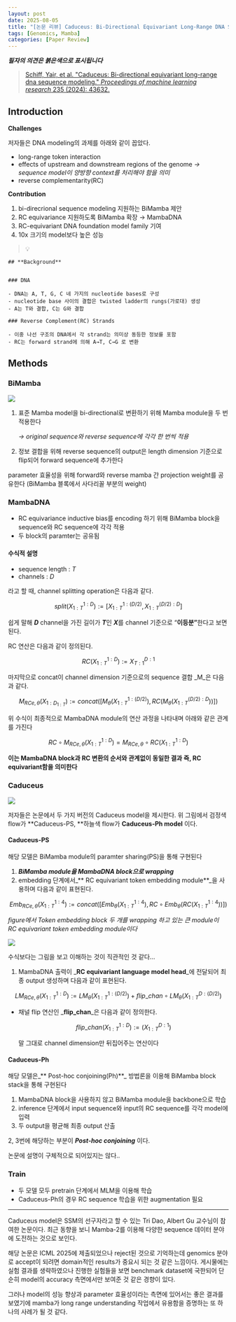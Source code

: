 ```yaml
---
layout: post
date: 2025-08-05
title: "[논문 리뷰] Caduceus: Bi-Directional Equivariant Long-Range DNA Sequence Modeling"
tags: [Genomics, Mamba]
categories: [Paper Review]
---
```


<span class="notion-red">_**필자의 의견은 붉은색으로 표시됩니다**_</span>


> [Schiff, Yair, et al. "Caduceus: Bi-directional equivariant long-range dna sequence modeling." ](https://pmc.ncbi.nlm.nih.gov/articles/PMC12189541/)[_Proceedings of machine learning research_](https://pmc.ncbi.nlm.nih.gov/articles/PMC12189541/)[ 235 (2024): 43632.](https://pmc.ncbi.nlm.nih.gov/articles/PMC12189541/)



## Introduction


**Challenges**


저자들은 DNA modeling의 과제를 아래와 같이 꼽았다.

- long-range token interaction
- effects of upstream and downstream regions of the genome 
_→ sequence model이 양방향 context를 처리해야 함을 의미_
- reverse complementarity(RC)

**Contribution**

1. bi-direcrional sequence modeling 지원하는 BiMamba 제안
1. RC equivariance 지원하도록 BiMamba 확장 → MambaDNA
1. RC-equivariant DNA foundation model family 기여
1. 10x 크기의 model보다 높은 성능

> 💡 


	## **Background**


	### DNA

	- DNA는 A, T, G, C 네 가지의 nucleotide bases로 구성
	- nucleotide base 사이의 결합은 twisted ladder의 rungs(가로대) 생성
	- A는 T와 결합, C는 G와 결합

	### Reverse Complement(RC) Strands

	- 이중 나선 구조의 DNA에서 각 strand는 의미상 동등한 정보를 포함
	- RC는 forward strand에 의해 A→T, C→G 로 변환


## Methods



### BiMamba


![](https://prod-files-secure.s3.us-west-2.amazonaws.com/542b861c-36a8-4051-84e5-8804b6728dba/2c247d59-7815-4980-99f0-8f0d21f445a7/image.png?X-Amz-Algorithm=AWS4-HMAC-SHA256&X-Amz-Content-Sha256=UNSIGNED-PAYLOAD&X-Amz-Credential=ASIAZI2LB466XFZAQPER%2F20250922%2Fus-west-2%2Fs3%2Faws4_request&X-Amz-Date=20250922T220112Z&X-Amz-Expires=3600&X-Amz-Security-Token=IQoJb3JpZ2luX2VjEK7%2F%2F%2F%2F%2F%2F%2F%2F%2F%2FwEaCXVzLXdlc3QtMiJHMEUCIQCffTxdCqPTxFiEqjpt3PDS7b89f69VHHxNyx2tYNRGggIgAXhZgN40XUcdN6yrM2WbJQQ5EFItRGizlPjSWWv65Vgq%2FwMINxAAGgw2Mzc0MjMxODM4MDUiDJdWwQ6UEGlgwsBHqyrcAwiiAI8GverHTELkHqLXbLO%2BK8AOvph7doQ6qP3b1z9cb4HZu9Zl2u4tOGfhaPL7Lk5krwm0%2FfkGswzQzxYDOphmUi1UYdOGTvbwzmd8Q7Bxq99hymINP7%2BHU6PxY%2Fk9tDdyMzh42SeW7U6eGCyUsRH%2Bjt1lphZ8jqyfFEYscpWxltELzd6eKj5lYhQZyC6dINl5hISWg2Hhs1TcUFPeUbifCrFLqLgWcChcqtfic5eLeRSvdgjcNrrIXwfBUCG28JXpnfE9r8aabA3zA87xMxxgis2jlkEd8%2Bs5%2BFhKHKKBg0j4HLI8ScMkEEbDdsjAi45gbk8RoqR9UbpKO53Q%2FPwfAg9D2%2Bbw6wnkx475tw9PLSbGW0se6nKqqCjoyp9oGvewqMpiE8O1bF%2Bg6l9nHXLpvUQ8IV%2F%2BGmdP48I%2BgAaejhyQP8HmAT8ZupFVpILvkeoPRQO7iYzGeVgJ%2BRRHGEs76acVyqCU694M%2BkTARbzaWrMstyer23xK9wJ9GSFreLZWitQrJgnx0RhFHTmPEe%2BowpY%2Bqix5eI3DKGt%2BB2lmNTEM1OclKLA5WGyJGDg9u0HEysPT1oO%2Bc%2FYKUlljEz3v1VBeaLSINDcKYr9DztizHH8ccRAxNBc5XgT7ML3%2BxsYGOqUBoAiRBWRU2lZROUsobNuiUscqigy0ym5npOHy7nD%2BQF4aTOYZDdIjNeTLsQOWkEPCAy7rfKrm%2Ftfsl7yja6508nDuUZUKwr24Fiehcp7kJiTlwfLZWa7h75lgq%2BUUA2MkN0YoCfv3iDGjIqZhXWizJaaLyyiiqeTklJtKpPO0%2F696sURKlPWqtzQciBtw6LJHEqUUgNFPPQiHb4EKjjl1FHYSA8P5&X-Amz-Signature=dc3558a83020c5986a03ca325ffa5163e66dece90ce990bafb1709644026052d&X-Amz-SignedHeaders=host&x-amz-checksum-mode=ENABLED&x-id=GetObject)

1. 표준 Mamba model을 bi-directional로 변환하기 위해 Mamba module을 두 번 적용한다

	_→ original sequence와 reverse sequence에 각각 한 번씩 적용_

1. 정보 결합을 위해 reverse sequence의 output은 length dimension 기준으로 flip되어 forward sequence에 추가한다

parameter 효율성을 위해 forward와 reverse mamba 간 projection weight를 공유한다 (BiMamba 블록에서 사다리꼴 부분의 weight)



### MambaDNA

- RC equivariance inductive bias를 encoding 하기 위해 BiMamba block을 sequence와 RC sequence에 각각 적용
- 두 block의 paramter는 공유됨


#### 수식적 설명

- sequence length : _T_
- channels : _D_

라고 할 때,  channel splitting operation은 다음과 같다.


$$
split(X^{1:D}_{1:T}):=[X^{1:(D/2)}_{1:T},X^{(D/2):D}_{1:T}]
$$


<span class="notion-red">쉽게 말해 </span><span class="notion-red">_**D**_</span><span class="notion-red"> channel을 가진 길이가 </span><span class="notion-red">_**T**_</span><span class="notion-red">인 </span><span class="notion-red">_**X**_</span><span class="notion-red">를 channel 기준으로 “</span><span class="notion-red">**이등분”**</span><span class="notion-red">한다고 보면 된다.</span>


RC 연산은 다음과 같이 정의된다.


$$
RC(X^{1:D}_{1:T}):=X^{D:1}_{T:1}
$$


마지막으로 concat이 channel dimension 기준으로의 sequence 결합 _M_은 다음과 같다.


$$
M_{RCe,\theta}(X_{1:D_{1:T}}):=concat([M_{\theta}(X^{1:(D/2)}_{1:T}),RC(M_{\theta}(X^{(D/2):D}_{1:T}))])
$$


위 수식이 최종적으로 MambaDNA module의 연산 과정을 나타내며 아래와 같은 관계를 가진다


$$
RC\circ M_{RCe,\theta}(X^{1:D}_{1:T}) = M_{RCe,\theta} \circ RC(X^{1:D}_{1:T})
$$


**이는 MambaDNA block과 RC 변환의 순서와 관계없이 동일한 결과 즉, RC equivariant함을 의미한다**



### Caduceus


![](https://prod-files-secure.s3.us-west-2.amazonaws.com/542b861c-36a8-4051-84e5-8804b6728dba/f94a60d7-8145-473b-aef9-7c68d3ec604a/image.png?X-Amz-Algorithm=AWS4-HMAC-SHA256&X-Amz-Content-Sha256=UNSIGNED-PAYLOAD&X-Amz-Credential=ASIAZI2LB466XFZAQPER%2F20250922%2Fus-west-2%2Fs3%2Faws4_request&X-Amz-Date=20250922T220112Z&X-Amz-Expires=3600&X-Amz-Security-Token=IQoJb3JpZ2luX2VjEK7%2F%2F%2F%2F%2F%2F%2F%2F%2F%2FwEaCXVzLXdlc3QtMiJHMEUCIQCffTxdCqPTxFiEqjpt3PDS7b89f69VHHxNyx2tYNRGggIgAXhZgN40XUcdN6yrM2WbJQQ5EFItRGizlPjSWWv65Vgq%2FwMINxAAGgw2Mzc0MjMxODM4MDUiDJdWwQ6UEGlgwsBHqyrcAwiiAI8GverHTELkHqLXbLO%2BK8AOvph7doQ6qP3b1z9cb4HZu9Zl2u4tOGfhaPL7Lk5krwm0%2FfkGswzQzxYDOphmUi1UYdOGTvbwzmd8Q7Bxq99hymINP7%2BHU6PxY%2Fk9tDdyMzh42SeW7U6eGCyUsRH%2Bjt1lphZ8jqyfFEYscpWxltELzd6eKj5lYhQZyC6dINl5hISWg2Hhs1TcUFPeUbifCrFLqLgWcChcqtfic5eLeRSvdgjcNrrIXwfBUCG28JXpnfE9r8aabA3zA87xMxxgis2jlkEd8%2Bs5%2BFhKHKKBg0j4HLI8ScMkEEbDdsjAi45gbk8RoqR9UbpKO53Q%2FPwfAg9D2%2Bbw6wnkx475tw9PLSbGW0se6nKqqCjoyp9oGvewqMpiE8O1bF%2Bg6l9nHXLpvUQ8IV%2F%2BGmdP48I%2BgAaejhyQP8HmAT8ZupFVpILvkeoPRQO7iYzGeVgJ%2BRRHGEs76acVyqCU694M%2BkTARbzaWrMstyer23xK9wJ9GSFreLZWitQrJgnx0RhFHTmPEe%2BowpY%2Bqix5eI3DKGt%2BB2lmNTEM1OclKLA5WGyJGDg9u0HEysPT1oO%2Bc%2FYKUlljEz3v1VBeaLSINDcKYr9DztizHH8ccRAxNBc5XgT7ML3%2BxsYGOqUBoAiRBWRU2lZROUsobNuiUscqigy0ym5npOHy7nD%2BQF4aTOYZDdIjNeTLsQOWkEPCAy7rfKrm%2Ftfsl7yja6508nDuUZUKwr24Fiehcp7kJiTlwfLZWa7h75lgq%2BUUA2MkN0YoCfv3iDGjIqZhXWizJaaLyyiiqeTklJtKpPO0%2F696sURKlPWqtzQciBtw6LJHEqUUgNFPPQiHb4EKjjl1FHYSA8P5&X-Amz-Signature=5714b98a76ef57c3f24230bcc96c243ed4a350a47a14e349cc640d0363bf8fdd&X-Amz-SignedHeaders=host&x-amz-checksum-mode=ENABLED&x-id=GetObject)


저자들은 논문에서 두 가지 버전의 Caduceus model을 제시한다. 위 그림에서 검정색 flow가 **Caduceus-PS, **하늘색 flow가 **Caduceus-Ph model** 이다.



#### Caduceus-PS


해당 모델은 BiMamba module의 paramter sharing(PS)을 통해 구현된다

1. _**BiMamba module을 MambaDNA block으로 wrapping**_
1. embedding 단계에서_** RC equivariant token embedding module**_을 사용하며 다음과 같이 표현된다.

$$
Emb_{RCe,\theta}(X^{1:4}_{1:T}):=concat([Emb_{\theta}(X^{1:4}_{1:T}),RC \circ Emb_{\theta}(RC(X^{1:4}_{1:T}))])
$$


_figure에서 Token embedding block 두 개를 wrapping 하고 있는 큰 module이 RC equivariant token embedding module이다_


![](https://prod-files-secure.s3.us-west-2.amazonaws.com/542b861c-36a8-4051-84e5-8804b6728dba/b175e4da-71eb-4e91-8c23-a06dabe673c9/image.png?X-Amz-Algorithm=AWS4-HMAC-SHA256&X-Amz-Content-Sha256=UNSIGNED-PAYLOAD&X-Amz-Credential=ASIAZI2LB466XFZAQPER%2F20250922%2Fus-west-2%2Fs3%2Faws4_request&X-Amz-Date=20250922T220112Z&X-Amz-Expires=3600&X-Amz-Security-Token=IQoJb3JpZ2luX2VjEK7%2F%2F%2F%2F%2F%2F%2F%2F%2F%2FwEaCXVzLXdlc3QtMiJHMEUCIQCffTxdCqPTxFiEqjpt3PDS7b89f69VHHxNyx2tYNRGggIgAXhZgN40XUcdN6yrM2WbJQQ5EFItRGizlPjSWWv65Vgq%2FwMINxAAGgw2Mzc0MjMxODM4MDUiDJdWwQ6UEGlgwsBHqyrcAwiiAI8GverHTELkHqLXbLO%2BK8AOvph7doQ6qP3b1z9cb4HZu9Zl2u4tOGfhaPL7Lk5krwm0%2FfkGswzQzxYDOphmUi1UYdOGTvbwzmd8Q7Bxq99hymINP7%2BHU6PxY%2Fk9tDdyMzh42SeW7U6eGCyUsRH%2Bjt1lphZ8jqyfFEYscpWxltELzd6eKj5lYhQZyC6dINl5hISWg2Hhs1TcUFPeUbifCrFLqLgWcChcqtfic5eLeRSvdgjcNrrIXwfBUCG28JXpnfE9r8aabA3zA87xMxxgis2jlkEd8%2Bs5%2BFhKHKKBg0j4HLI8ScMkEEbDdsjAi45gbk8RoqR9UbpKO53Q%2FPwfAg9D2%2Bbw6wnkx475tw9PLSbGW0se6nKqqCjoyp9oGvewqMpiE8O1bF%2Bg6l9nHXLpvUQ8IV%2F%2BGmdP48I%2BgAaejhyQP8HmAT8ZupFVpILvkeoPRQO7iYzGeVgJ%2BRRHGEs76acVyqCU694M%2BkTARbzaWrMstyer23xK9wJ9GSFreLZWitQrJgnx0RhFHTmPEe%2BowpY%2Bqix5eI3DKGt%2BB2lmNTEM1OclKLA5WGyJGDg9u0HEysPT1oO%2Bc%2FYKUlljEz3v1VBeaLSINDcKYr9DztizHH8ccRAxNBc5XgT7ML3%2BxsYGOqUBoAiRBWRU2lZROUsobNuiUscqigy0ym5npOHy7nD%2BQF4aTOYZDdIjNeTLsQOWkEPCAy7rfKrm%2Ftfsl7yja6508nDuUZUKwr24Fiehcp7kJiTlwfLZWa7h75lgq%2BUUA2MkN0YoCfv3iDGjIqZhXWizJaaLyyiiqeTklJtKpPO0%2F696sURKlPWqtzQciBtw6LJHEqUUgNFPPQiHb4EKjjl1FHYSA8P5&X-Amz-Signature=a917f52d5f5950c498278cede5e2dd3e5c126e042f87dadbf8769e363f56a3be&X-Amz-SignedHeaders=host&x-amz-checksum-mode=ENABLED&x-id=GetObject)


<span class="notion-red">수식보다는 그림을 보고 이해하는 것이 직관적인 것 같다…</span>

1. MambaDNA 출력이 _**RC equivariant language model head**_에 전달되어 최종 output 생성하며 다음과 같이 표현된다.

$$
LM_{RCe,\theta}(X^{1:D}_{1:T}):= LM_{\theta}(X^{1:(D/2)}_{1:T})+flip\_chan\circ LM_{\theta}(X^{D:(D/2)}_{1:T})
$$

- 채널 flip 연산인 _**flip\_chan**_은 다음과 같이 정의한다.

	$$
	flip\_chan(X^{1:D}_{1:T}):=(X^{D:1}_{1:T})
	$$


	말 그대로 channel dimension만 뒤집어주는 연산이다



#### Caduceus-Ph


해당 모델은_** Post-hoc conjoining(Ph)**_ 방법론을 이용해 BiMamba block stack을 통해 구현된다

1. MambaDNA block을 사용하지 않고 BiMamba module을 backbone으로 학습
1. inference 단계에서 input sequence와 input의 RC sequence를 각각 model에 입력
1. 두 output을 평균해 최종 output 산출

2, 3번에 해당하는 부분이 _**Post-hoc conjoining**_ 이다.


<span class="notion-red">논문에 설명이 구체적으로 되어있지는 않다..</span>



### Train

- 두 모델 모두 pretrain 단계에서 MLM을 이용해 학습
- Caduceus-Ph의 경우 RC sequence 학습을 위한 augmentation 필요

---


<span class="notion-red">Caduceus model은 SSM의 선구자라고 할 수 있는 Tri Dao, Albert Gu 교수님이 참여한 논문이다. 최근 동향을 보니 Mamba-2를 이용해 다양한 sequence 데이터 분야에 도전하는 것으로 보인다.</span>


<span class="notion-red">해당 논문은 ICML 2025에 제출되었으나 reject된 것으로 기억하는데 genomics 분야로 accept이 되려면 domain적인 results가 중요시 되는 것 같은 느낌이다. 게시물에는 실험 결과를 생략하였으나 진행한 실험들을 보면 benchmark dataset에 국한되어 단순히 model의 accuracy 측면에서만 보여준 것 같은 경향이 있다.</span>


<span class="notion-red">그러나 model의 성능 향상과 parameter 효율성이라는 측면에 있어서는 좋은 결과를 보였기에 mamba가 long range understanding 작업에서 유용함을 증명하는 또 하나의 사례가 될 것 같다.</span>


